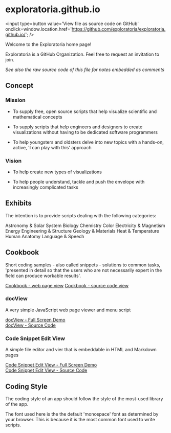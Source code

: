 exploratoria.github.io
===
<span style=display:none; >[View as web page]( http://exploratoria.github.io/ "View file as a web page." ) </span>
<input type=button value='View file as source code on GitHub' onclick=window.location.href='https://github.com/exploratoria/exploratoria.github.io/'; />

Welcome to the Exploratoria home page!

Exploratoria is a GitHub Organization. Feel free to request an invitation to join. 

_See also the raw source code of this file for notes embedded as comments_

## Concept

### Mission  
<!-- a statement of a rationale, applicable now as well as in the future -->
* To supply free, open source scripts that help visualize scientific and mathematical concepts

* To supply scripts that help engineers and designers to create visualizations without having to be dedicated software programmers

* To help youngsters and oldsters delve into new topics with a hands-on, active, 'I can play with this' approach

### Vision  
<!--  a descriptive picture of a desired future state -->

* To help create new types of visualizations

* To help people understand, tackle and push the envelope with increasingly complicated tasks

## Exhibits

The intention is to provide scripts dealing with the following categories:

Astronomy & Solar System
Biology
Chemistry
Color
Electricity & Magnetism
Energy
Engineering & Structure
Geology & Materials
Heat & Temperature
Human Anatomy
Language & Speech

## Cookbook

Short coding samples - also called snippets - solutions to common tasks, 'presented in detail so that the users who are not necessarily expert in the field can produce workable results'.

[Cookbook - web page view]( http://exploratoria.github.io/cookbook/ )
[Cookbook - source code view](  https://github.com/exploratoria/exploratoria.github.io/tree/master/cookbook/ )
<!--

https://en.wikipedia.org/wiki/Cookbook#Usage_outside_the_world_of_food

Might follow the O'Reilly structure: http://archive.oreilly.com/images/cookbooks/spread.gif

See also Christopher Alexander: A Pattern Language - https://en.wikipedia.org/wiki/A_Pattern_Language

-->

### docView
A very simple JavaScript web page viewer and menu script

[docView - Full Screen Demo]( http://exploratoria.github.io/cookbook/doc-view/latest/ )  
[docView - Source Code]( https://github.com/exploratoria/exploratoria.github.io/tree/master/cookbook/doc-view )

### Code Snippet Edit View

A simple file editor and vier that is embeddable in HTML and Markdown pages

[Code Snippet Edit View - Full Screen Demo]( http://exploratoria.github.io/cookbook/code-snippet-edit-view/latest/ )  
[Code Snippet Edit View - Source Code]( https://github.com/exploratoria/exploratoria.github.io/tree/master/cookbook/code-snippet-edit-view/ )



## Coding Style

The coding style of an app should follow the style of the most-used library of the app.

The font used here is the the default 'monospace' font as determined by your browser. This is because it is the most common font used to write scripts.


 
